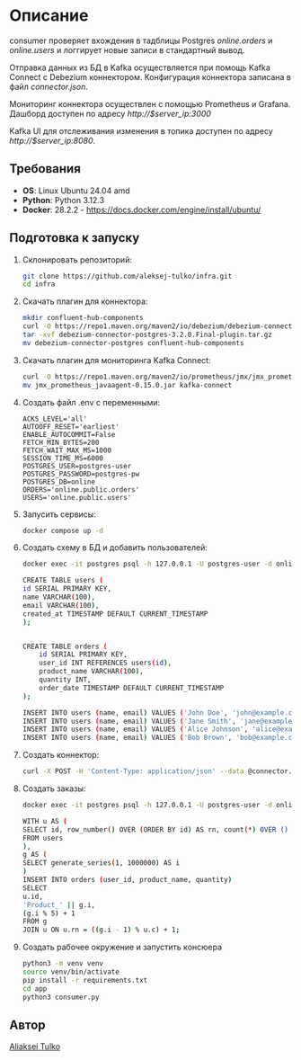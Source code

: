 # Описание

consumer проверяет вхождения в тадблицы Postgres *online.orders* и *online.users* и логгирует новые записи в стандартный вывод.

Отправка данных из БД в Kafka осуществляется при помощь Kafka Connect c Debezium коннектором. Конфигурация коннектора записана в файл *connector.json*.

Мониторинг коннектора осуществлен с помощью Prometheus и Grafana. Дашборд доступен по адресу *http://$server_ip:3000*

Kafka UI для отслеживания изменения в топика доступен по адресу *http://$server_ip:8080*.


## Требования

- **OS**: Linux Ubuntu 24.04 amd
- **Python**: Python 3.12.3
- **Docker**: 28.2.2 - https://docs.docker.com/engine/install/ubuntu/

## Подготовка к запуску

1. Склонировать репозиторий:
    ```bash
    git clone https://github.com/aleksej-tulko/infra.git
    cd infra
    ```
2. Скачать плагин для коннектора:
    ```bash
    mkdir confluent-hub-components
    curl -O https://repo1.maven.org/maven2/io/debezium/debezium-connector-postgres/3.2.0.Final/debezium-connector-postgres-3.2.0.Final-plugin.tar.gz
    tar -xvf debezium-connector-postgres-3.2.0.Final-plugin.tar.gz
    mv debezium-connector-postgres confluent-hub-components
    ```
3. Скачать плагин для мониторинга Kafka Connect:
    ```bash
    curl -O https://repo1.maven.org/maven2/io/prometheus/jmx/jmx_prometheus_javaagent/0.15.0/jmx_prometheus_javaagent-0.15.0.jar
    mv jmx_prometheus_javaagent-0.15.0.jar kafka-connect
    ```
4. Создать файл .env c переменными:
    ```env
    ACKS_LEVEL='all'
    AUTOOFF_RESET='earliest'
    ENABLE_AUTOCOMMIT=False
    FETCH_MIN_BYTES=200
    FETCH_WAIT_MAX_MS=1000
    SESSION_TIME_MS=6000
    POSTGRES_USER=postgres-user
    POSTGRES_PASSWORD=postgres-pw
    POSTGRES_DB=online
    ORDERS='online.public.orders'
    USERS='online.public.users'
    ```
5. Запусить сервисы:
    ```bash
    docker compose up -d
    ```

6. Создать схему в БД и добавить пользователей:
    ```bash
    docker exec -it postgres psql -h 127.0.0.1 -U postgres-user -d online

    CREATE TABLE users (
    id SERIAL PRIMARY KEY,
    name VARCHAR(100),
    email VARCHAR(100),
    created_at TIMESTAMP DEFAULT CURRENT_TIMESTAMP
    );


    CREATE TABLE orders (
        id SERIAL PRIMARY KEY,
        user_id INT REFERENCES users(id),
        product_name VARCHAR(100),
        quantity INT,
        order_date TIMESTAMP DEFAULT CURRENT_TIMESTAMP
    );

    INSERT INTO users (name, email) VALUES ('John Doe', 'john@example.com');
    INSERT INTO users (name, email) VALUES ('Jane Smith', 'jane@example.com');
    INSERT INTO users (name, email) VALUES ('Alice Johnson', 'alice@example.com');
    INSERT INTO users (name, email) VALUES ('Bob Brown', 'bob@example.com');
    ```

7. Создать коннектор:
    ```bash
    curl -X POST -H 'Content-Type: application/json' --data @connector.json http://localhost:8083/connectors
    ```

8. Создать заказы:
    ```bash
    docker exec -it postgres psql -h 127.0.0.1 -U postgres-user -d online

    WITH u AS (
    SELECT id, row_number() OVER (ORDER BY id) AS rn, count(*) OVER () AS c
    FROM users
    ),
    g AS (
    SELECT generate_series(1, 1000000) AS i
    )
    INSERT INTO orders (user_id, product_name, quantity)
    SELECT
    u.id,
    'Product_' || g.i,
    (g.i % 5) + 1
    FROM g
    JOIN u ON u.rn = ((g.i - 1) % u.c) + 1;
    ```

9. Создать рабочее окружение и запустить консюера
    ```bash
    python3 -m venv venv
    source venv/bin/activate
    pip install -r requirements.txt
    cd app
    python3 consumer.py
    ```

## Автор
[Aliaksei Tulko](https://github.com/aleksej-tulko)